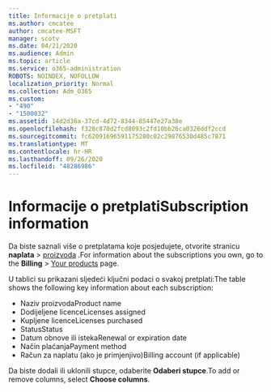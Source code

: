 ```yaml
---
title: Informacije o pretplati
ms.author: cmcatee
author: cmcatee-MSFT
manager: scotv
ms.date: 04/21/2020
ms.audience: Admin
ms.topic: article
ms.service: o365-administration
ROBOTS: NOINDEX, NOFOLLOW
localization_priority: Normal
ms.collection: Adm_O365
ms.custom:
- "490"
- "1500032"
ms.assetid: 14d2d36a-37cd-4d72-8344-85447e27a38e
ms.openlocfilehash: f328c870d2fcd8093c2fd10bb26ca0326ddf2ccd
ms.sourcegitcommit: fc62091696591175280c02c29876530d485c7871
ms.translationtype: MT
ms.contentlocale: hr-HR
ms.lasthandoff: 09/26/2020
ms.locfileid: "48286986"
---
```

# <a name="subscription-information"></a><span data-ttu-id="69043-102">Informacije o pretplati</span><span class="sxs-lookup"><span data-stu-id="69043-102">Subscription information</span></span>

<span data-ttu-id="69043-103">Da biste saznali više o pretplatama koje posjedujete, otvorite stranicu **naplata** \> [proizvoda](https://go.microsoft.com/fwlink/p/?linkid=842054) .</span><span class="sxs-lookup"><span data-stu-id="69043-103">For information about the subscriptions you own, go to the **Billing** \> [Your products](https://go.microsoft.com/fwlink/p/?linkid=842054) page.</span></span>
  
<span data-ttu-id="69043-104">U tablici su prikazani sljedeći ključni podaci o svakoj pretplati:</span><span class="sxs-lookup"><span data-stu-id="69043-104">The table shows the following key information about each subscription:</span></span>
  
- <span data-ttu-id="69043-105">Naziv proizvoda</span><span class="sxs-lookup"><span data-stu-id="69043-105">Product name</span></span>
- <span data-ttu-id="69043-106">Dodijeljene licence</span><span class="sxs-lookup"><span data-stu-id="69043-106">Licenses assigned</span></span>
- <span data-ttu-id="69043-107">Kupljene licence</span><span class="sxs-lookup"><span data-stu-id="69043-107">Licenses purchased</span></span>
- <span data-ttu-id="69043-108">Status</span><span class="sxs-lookup"><span data-stu-id="69043-108">Status</span></span>
- <span data-ttu-id="69043-109">Datum obnove ili isteka</span><span class="sxs-lookup"><span data-stu-id="69043-109">Renewal or expiration date</span></span>
- <span data-ttu-id="69043-110">Način plaćanja</span><span class="sxs-lookup"><span data-stu-id="69043-110">Payment method</span></span>
- <span data-ttu-id="69043-111">Račun za naplatu (ako je primjenjivo)</span><span class="sxs-lookup"><span data-stu-id="69043-111">Billing account (if applicable)</span></span>
 
<span data-ttu-id="69043-112">Da biste dodali ili uklonili stupce, odaberite **Odaberi stupce**.</span><span class="sxs-lookup"><span data-stu-id="69043-112">To add or remove columns, select **Choose columns**.</span></span>
